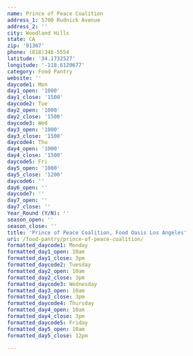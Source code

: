 ```yaml
---
name: Prince of Peace Coalition
address_1: 5700 Rudnick Avenue
address_2: ''
city: Woodland Hills
state: CA
zip: '91367'
phone: (818)346-5554
latitude: '34.1732527'
longitude: '-118.6120677'
category: Food Pantry
website: ''
daycode1: Mon
day1_open: '1000'
day1_close: '1500'
daycode2: Tue
day2_open: '1000'
day2_close: '1500'
daycode3: Wed
day3_open: '1000'
day3_close: '1500'
daycode4: Thu
day4_open: '1000'
day4_close: '1500'
daycode5: Fri
day5_open: '1000'
day5_close: '1200'
daycode6: ''
day6_open: ''
daycode7: ''
day7_open: ''
day7_close: ''
Year_Round (Y/N): ''
season_open: ''
season_close: ''
title: 'Prince of Peace Coalition, Food Oasis Los Angeles'
uri: /food-pantry/prince-of-peace-coalition/
formatted_daycode1: Monday
formatted_day1_open: 10am
formatted_day1_close: 3pm
formatted_daycode2: Tuesday
formatted_day2_open: 10am
formatted_day2_close: 3pm
formatted_daycode3: Wednesday
formatted_day3_open: 10am
formatted_day3_close: 3pm
formatted_daycode4: Thursday
formatted_day4_open: 10am
formatted_day4_close: 3pm
formatted_daycode5: Friday
formatted_day5_open: 10am
formatted_day5_close: 12pm

---
```

